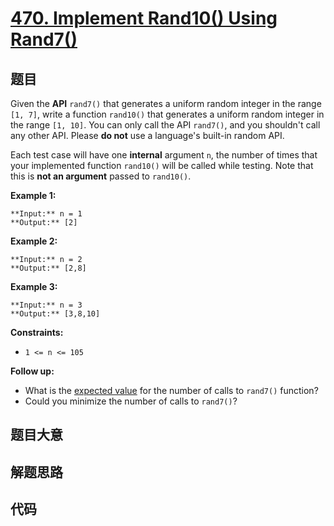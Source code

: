 # [470. Implement Rand10() Using Rand7()](https://leetcode.com/problems/implement-rand10-using-rand7)

## 题目

Given the **API** `rand7()` that generates a uniform random integer in the
range `[1, 7]`, write a function `rand10()` that generates a uniform random
integer in the range `[1, 10]`. You can only call the API `rand7()`, and you
shouldn't call any other API. Please **do not** use a language's built-in
random API.

Each test case will have one **internal** argument `n`, the number of times
that your implemented function `rand10()` will be called while testing. Note
that this is **not an argument** passed to `rand10()`.



**Example 1:**

    
    
    **Input:** n = 1
    **Output:** [2]
    

**Example 2:**

    
    
    **Input:** n = 2
    **Output:** [2,8]
    

**Example 3:**

    
    
    **Input:** n = 3
    **Output:** [3,8,10]
    



**Constraints:**

  * `1 <= n <= 105`



**Follow up:**

  * What is the [expected value](https://en.wikipedia.org/wiki/Expected_value) for the number of calls to `rand7()` function?
  * Could you minimize the number of calls to `rand7()`?


## 题目大意

## 解题思路

## 代码

```javascript

```
